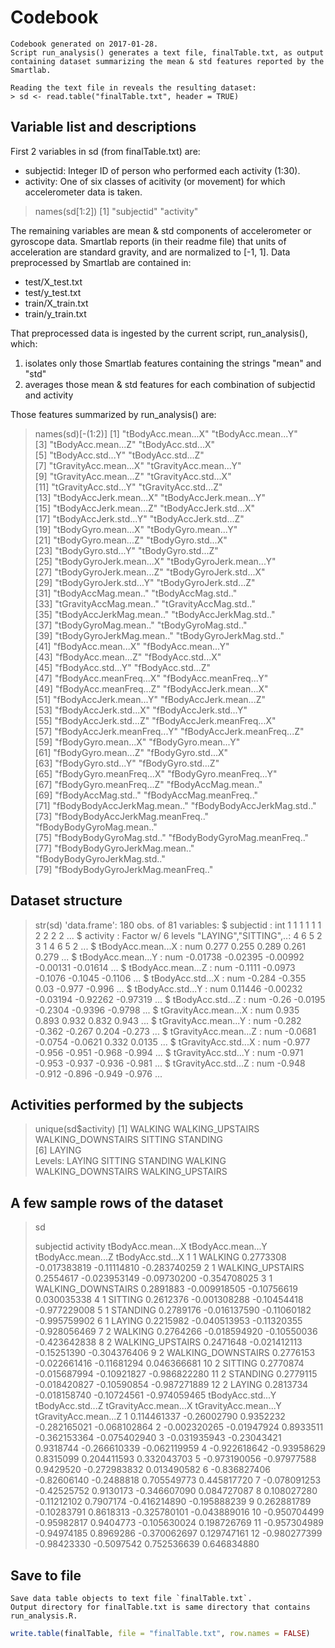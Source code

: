 Codebook
========
    Codebook generated on 2017-01-28.
    Script run_analysis() generates a text file, finalTable.txt, as output
    containing dataset summarizing the mean & std features reported by the Smartlab.
    
    Reading the text file in reveals the resulting dataset:
    > sd <- read.table("finalTable.txt", header = TRUE)
    
    

Variable list and descriptions
------------------------------

First 2 variables in sd (from finalTable.txt) are:
*  subjectid:  Integer ID of person who performed each activity (1:30).
*  activity:  One of six classes of acitivity (or movement) for which accelerometer data is taken.

> names(sd[1:2])
[1] "subjectid" "activity" 


The remaining variables are mean & std components of accelerometer or gyroscope data.
Smartlab reports (in their readme file) that units of acceleration are standard gravity,
and are normalized to [-1, 1].
Data preprocessed by Smartlab are contained in:
*  test/X_test.txt
*  test/y_test.txt
*  train/X_train.txt
*  train/y_train.txt

That preprocessed data is ingested by the current script, run_analysis(), which:
1.  isolates only those Smartlab features containing the strings "mean" and "std"
2.  averages those mean & std features for each combination of subjectid and activity

Those features summarized by run_analysis() are:

> names(sd)[-(1:2)]
 [1] "tBodyAcc.mean...X"               "tBodyAcc.mean...Y"              
 [3] "tBodyAcc.mean...Z"               "tBodyAcc.std...X"               
 [5] "tBodyAcc.std...Y"                "tBodyAcc.std...Z"               
 [7] "tGravityAcc.mean...X"            "tGravityAcc.mean...Y"           
 [9] "tGravityAcc.mean...Z"            "tGravityAcc.std...X"            
[11] "tGravityAcc.std...Y"             "tGravityAcc.std...Z"            
[13] "tBodyAccJerk.mean...X"           "tBodyAccJerk.mean...Y"          
[15] "tBodyAccJerk.mean...Z"           "tBodyAccJerk.std...X"           
[17] "tBodyAccJerk.std...Y"            "tBodyAccJerk.std...Z"           
[19] "tBodyGyro.mean...X"              "tBodyGyro.mean...Y"             
[21] "tBodyGyro.mean...Z"              "tBodyGyro.std...X"              
[23] "tBodyGyro.std...Y"               "tBodyGyro.std...Z"              
[25] "tBodyGyroJerk.mean...X"          "tBodyGyroJerk.mean...Y"         
[27] "tBodyGyroJerk.mean...Z"          "tBodyGyroJerk.std...X"          
[29] "tBodyGyroJerk.std...Y"           "tBodyGyroJerk.std...Z"          
[31] "tBodyAccMag.mean.."              "tBodyAccMag.std.."              
[33] "tGravityAccMag.mean.."           "tGravityAccMag.std.."           
[35] "tBodyAccJerkMag.mean.."          "tBodyAccJerkMag.std.."          
[37] "tBodyGyroMag.mean.."             "tBodyGyroMag.std.."             
[39] "tBodyGyroJerkMag.mean.."         "tBodyGyroJerkMag.std.."         
[41] "fBodyAcc.mean...X"               "fBodyAcc.mean...Y"              
[43] "fBodyAcc.mean...Z"               "fBodyAcc.std...X"               
[45] "fBodyAcc.std...Y"                "fBodyAcc.std...Z"               
[47] "fBodyAcc.meanFreq...X"           "fBodyAcc.meanFreq...Y"          
[49] "fBodyAcc.meanFreq...Z"           "fBodyAccJerk.mean...X"          
[51] "fBodyAccJerk.mean...Y"           "fBodyAccJerk.mean...Z"          
[53] "fBodyAccJerk.std...X"            "fBodyAccJerk.std...Y"           
[55] "fBodyAccJerk.std...Z"            "fBodyAccJerk.meanFreq...X"      
[57] "fBodyAccJerk.meanFreq...Y"       "fBodyAccJerk.meanFreq...Z"      
[59] "fBodyGyro.mean...X"              "fBodyGyro.mean...Y"             
[61] "fBodyGyro.mean...Z"              "fBodyGyro.std...X"              
[63] "fBodyGyro.std...Y"               "fBodyGyro.std...Z"              
[65] "fBodyGyro.meanFreq...X"          "fBodyGyro.meanFreq...Y"         
[67] "fBodyGyro.meanFreq...Z"          "fBodyAccMag.mean.."             
[69] "fBodyAccMag.std.."               "fBodyAccMag.meanFreq.."         
[71] "fBodyBodyAccJerkMag.mean.."      "fBodyBodyAccJerkMag.std.."      
[73] "fBodyBodyAccJerkMag.meanFreq.."  "fBodyBodyGyroMag.mean.."        
[75] "fBodyBodyGyroMag.std.."          "fBodyBodyGyroMag.meanFreq.."    
[77] "fBodyBodyGyroJerkMag.mean.."     "fBodyBodyGyroJerkMag.std.."     
[79] "fBodyBodyGyroJerkMag.meanFreq.."


Dataset structure
-----------------

> str(sd)
>'data.frame':	180 obs. of  81 variables:
> $ subjectid                      : int  1 1 1 1 1 1 2 2 2 2 ...
> $ activity                       : Factor w/ 6 levels "LAYING","SITTING",..: 4 6 5 2 3 1 4 6 5 2 ...
> $ tBodyAcc.mean...X              : num  0.277 0.255 0.289 0.261 0.279 ...
> $ tBodyAcc.mean...Y              : num  -0.01738 -0.02395 -0.00992 -0.00131 -0.01614 ...
> $ tBodyAcc.mean...Z              : num  -0.1111 -0.0973 -0.1076 -0.1045 -0.1106 ...
> $ tBodyAcc.std...X               : num  -0.284 -0.355 0.03 -0.977 -0.996 ...
> $ tBodyAcc.std...Y               : num  0.11446 -0.00232 -0.03194 -0.92262 -0.97319 ...
> $ tBodyAcc.std...Z               : num  -0.26 -0.0195 -0.2304 -0.9396 -0.9798 ...
> $ tGravityAcc.mean...X           : num  0.935 0.893 0.932 0.832 0.943 ...
> $ tGravityAcc.mean...Y           : num  -0.282 -0.362 -0.267 0.204 -0.273 ...
> $ tGravityAcc.mean...Z           : num  -0.0681 -0.0754 -0.0621 0.332 0.0135 ...
> $ tGravityAcc.std...X            : num  -0.977 -0.956 -0.951 -0.968 -0.994 ...
> $ tGravityAcc.std...Y            : num  -0.971 -0.953 -0.937 -0.936 -0.981 ...
> $ tGravityAcc.std...Z            : num  -0.948 -0.912 -0.896 -0.949 -0.976 ...



Activities performed by the subjects
----------------------------------------
    
> unique(sd$activity)
>[1] WALKING            WALKING_UPSTAIRS   WALKING_DOWNSTAIRS SITTING            STANDING          
>[6] LAYING            
>Levels: LAYING SITTING STANDING WALKING WALKING_DOWNSTAIRS WALKING_UPSTAIRS



A few sample rows of the dataset
------------------------------
    
> sd
>
>    subjectid           activity tBodyAcc.mean...X tBodyAcc.mean...Y tBodyAcc.mean...Z tBodyAcc.std...X
>1           1            WALKING         0.2773308      -0.017383819       -0.11114810     -0.283740259
>2           1   WALKING_UPSTAIRS         0.2554617      -0.023953149       -0.09730200     -0.354708025
>3           1 WALKING_DOWNSTAIRS         0.2891883      -0.009918505       -0.10756619      0.030035338
>4           1            SITTING         0.2612376      -0.001308288       -0.10454418     -0.977229008
>5           1           STANDING         0.2789176      -0.016137590       -0.11060182     -0.995759902
>6           1             LAYING         0.2215982      -0.040513953       -0.11320355     -0.928056469
>7           2            WALKING         0.2764266      -0.018594920       -0.10550036     -0.423642838
>8           2   WALKING_UPSTAIRS         0.2471648      -0.021412113       -0.15251390     -0.304376406
>9           2 WALKING_DOWNSTAIRS         0.2776153      -0.022661416       -0.11681294      0.046366681
>10          2            SITTING         0.2770874      -0.015687994       -0.10921827     -0.986822280
>11          2           STANDING         0.2779115      -0.018420827       -0.10590854     -0.987271889
>12          2             LAYING         0.2813734      -0.018158740       -0.10724561     -0.974059465
>    tBodyAcc.std...Y tBodyAcc.std...Z tGravityAcc.mean...X tGravityAcc.mean...Y tGravityAcc.mean...Z
>1        0.114461337      -0.26002790            0.9352232         -0.282165021         -0.068102864
>2       -0.002320265      -0.01947924            0.8933511         -0.362153364         -0.075402940
>3       -0.031935943      -0.23043421            0.9318744         -0.266610339         -0.062119959
>4       -0.922618642      -0.93958629            0.8315099          0.204411593          0.332043703
>5       -0.973190056      -0.97977588            0.9429520         -0.272983832          0.013490582
>6       -0.836827406      -0.82606140           -0.2488818          0.705549773          0.445817720
>7       -0.078091253      -0.42525752            0.9130173         -0.346607090          0.084727087
>8        0.108027280      -0.11212102            0.7907174         -0.416214890         -0.195888239
>9        0.262881789      -0.10283791            0.8618313         -0.325780101         -0.043889016
>10      -0.950704499      -0.95982817            0.9404773         -0.105630024          0.198726769
>11      -0.957304989      -0.94974185            0.8969286         -0.370062697          0.129747161
>12      -0.980277399      -0.98423330           -0.5097542          0.752536639          0.646834880



Save to file
------------
    
    Save data table objects to text file `finalTable.txt`.
    Output directory for finalTable.txt is same directory that contains run_analysis.R.


```r
write.table(finalTable, file = "finalTable.txt", row.names = FALSE)
```
